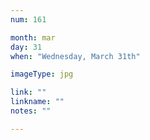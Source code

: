 ```yaml
---
num: 161

month: mar
day: 31
when: "Wednesday, March 31th"

imageType: jpg

link: ""
linkname: ""
notes: ""

---
```


